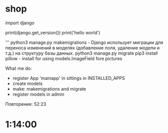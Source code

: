 # shop

import django

print(django.get_version())
print('hello world')

'''
python3 manage.py makemigrations - Django использует миграции для переноса изменений в моделях (добавление поля, удаление модели и т.д.) на структуру базы данных.
python3 manage.py migrate
pip3 install pillow - install for using models.ImageField fore pictures

What me do:

- register App 'mainapp' in sittings in INSTALLED_APPS
- create models
- make: makemigrations and migrate
- register models in admin

Повторение: 52:23
# 1:14:00